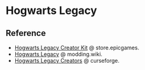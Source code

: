 # Hogwarts Legacy

## Reference

- [Hogwarts Legacy Creator Kit](https://store.epicgames.com/en-US/p/hogwarts-legacy--creator-kit) @ store.epicgames.
- [Hogwarts Legacy](https://modding.wiki/en/hogwartslegacy) @ modding.wiki.
- [Hogwarts Legacy Creators](https://support.curseforge.com/en/support/solutions/folders/9000201052) @ curseforge.
